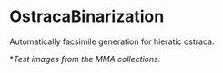 # OstracaBinarization

Automatically facsimile generation for hieratic ostraca.

**Test images from the MMA collections.*

